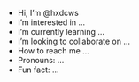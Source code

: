 -  Hi, I’m @hxdcws
-  I’m interested in ...
-  I’m currently learning ...
- I’m looking to collaborate on ...
-  How to reach me ...
-  Pronouns: ...
-  Fun fact: ...

<!---
hxdcws/hxdcws is a ✨ special ✨ repository because its `README.md` (this file) appears on your GitHub profile.
You can click the Preview link to take a look at your changes.
--->
